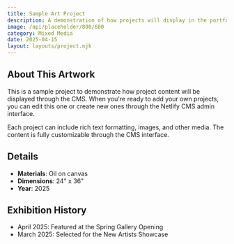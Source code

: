 ```yaml
---
title: Sample Art Project
description: A demonstration of how projects will display in the portfolio
image: /api/placeholder/800/600
category: Mixed Media
date: 2025-04-15
layout: layouts/project.njk
---
```


## About This Artwork

This is a sample project to demonstrate how project content will be displayed through the CMS. When you're ready to add your own projects, you can edit this one or create new ones through the Netlify CMS admin interface.

Each project can include rich text formatting, images, and other media. The content is fully customizable through the CMS interface.

## Details

- **Materials**: Oil on canvas
- **Dimensions**: 24" x 36" 
- **Year**: 2025

## Exhibition History

- April 2025: Featured at the Spring Gallery Opening
- March 2025: Selected for the New Artists Showcase
